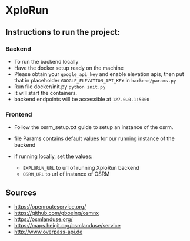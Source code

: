 # XploRun

## Instructions to run the project:

### Backend

- To run the backend locally
- Have the docker setup ready on the machine
- Please obtain your `google_api_key` and enable elevation apis, then put that in placeholder `GOOGLE_ELEVATION_API_KEY` in `backend/params.py`
- Run file docker/init.py `python init.py`
- It will start the containers.
- backend endpoints will be accessible at `127.0.0.1:5000`

### Frontend

- Follow the osrm_setup.txt guide to setup an instance of the osrm.

- file Params contains default values for our running instance of the backend

- if running locally, set the values:
  - `EXPLORUN_URL` to url of running XploRun backend
  - `OSRM_URL` to url of instance of OSRM


## Sources

- https://openrouteservice.org/
- https://github.com/gboeing/osmnx
- https://osmlanduse.org/
- https://maps.heigit.org/osmlanduse/service
- http://www.overpass-api.de

